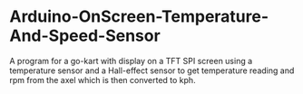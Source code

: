 # Arduino-OnScreen-Temperature-And-Speed-Sensor
A program for a go-kart with display on a TFT SPI screen using a temperature sensor and a Hall-effect sensor to get temperature reading and rpm from the axel which is then converted to kph.
